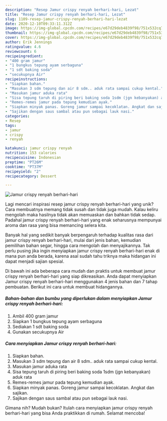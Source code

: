 ```yaml
---
description: "Resep Jamur crispy renyah berhari-hari, Lezat"
title: "Resep Jamur crispy renyah berhari-hari, Lezat"
slug: 1109-resep-jamur-crispy-renyah-berhari-hari-lezat
date: 2020-12-10T09:33:11.312Z
image: https://img-global.cpcdn.com/recipes/e67d29deb4839f98/751x532cq70/jamur-crispy-renyah-berhari-hari-foto-resep-utama.jpg
thumbnail: https://img-global.cpcdn.com/recipes/e67d29deb4839f98/751x532cq70/jamur-crispy-renyah-berhari-hari-foto-resep-utama.jpg
cover: https://img-global.cpcdn.com/recipes/e67d29deb4839f98/751x532cq70/jamur-crispy-renyah-berhari-hari-foto-resep-utama.jpg
author: Erik Jennings
ratingvalue: 4.6
reviewcount: 6
recipeingredient:
- "400 gram jamur"
- "1 bungkus tepung ayam serbaguna"
- "1 sdt baking soda"
- "secukupnya Air"
recipeinstructions:
- "Siapkan bahan."
- "Masukan 3 sdm tepung dan air 8 sdm.. aduk rata sampai cukup kental."
- "Masukan jamur aduka rata"
- "Sisa tepung taruh di piring beri baking soda 1sdm (jgn kebanyakan) aduk rata"
- "Remes-remes jamur pada tepung kemudian ayak."
- "Siapkan minyak panas. Goreng jamur sampai kecoklatan. Angkat dan sajikan."
- "Sajikan dengan saus sambal atau pun sebagai lauk nasi."
categories:
- Resep
tags:
- jamur
- crispy
- renyah

katakunci: jamur crispy renyah 
nutrition: 153 calories
recipecuisine: Indonesian
preptime: "PT26M"
cooktime: "PT37M"
recipeyield: "2"
recipecategory: Dessert

---
```



![Jamur crispy renyah berhari-hari](https://img-global.cpcdn.com/recipes/e67d29deb4839f98/751x532cq70/jamur-crispy-renyah-berhari-hari-foto-resep-utama.jpg)

Lagi mencari inspirasi resep jamur crispy renyah berhari-hari yang unik? Cara membuatnya memang tidak susah dan tidak juga mudah. Kalau keliru mengolah maka hasilnya tidak akan memuaskan dan bahkan tidak sedap. Padahal jamur crispy renyah berhari-hari yang enak seharusnya mempunyai aroma dan rasa yang bisa memancing selera kita.

Banyak hal yang sedikit banyak berpengaruh terhadap kualitas rasa dari jamur crispy renyah berhari-hari, mulai dari jenis bahan, kemudian pemilihan bahan segar, hingga cara mengolah dan menyajikannya. Tak perlu pusing jika ingin menyiapkan jamur crispy renyah berhari-hari enak di mana pun anda berada, karena asal sudah tahu triknya maka hidangan ini dapat menjadi sajian spesial.




Di bawah ini ada beberapa cara mudah dan praktis untuk membuat jamur crispy renyah berhari-hari yang siap dikreasikan. Anda dapat menyiapkan Jamur crispy renyah berhari-hari menggunakan 4 jenis bahan dan 7 tahap pembuatan. Berikut ini cara untuk membuat hidangannya.

<!--inarticleads1-->

##### Bahan-bahan dan bumbu yang diperlukan dalam menyiapkan Jamur crispy renyah berhari-hari:

1. Ambil 400 gram jamur
1. Siapkan 1 bungkus tepung ayam serbaguna
1. Sediakan 1 sdt baking soda
1. Gunakan secukupnya Air




<!--inarticleads2-->

##### Cara menyiapkan Jamur crispy renyah berhari-hari:

1. Siapkan bahan.
1. Masukan 3 sdm tepung dan air 8 sdm.. aduk rata sampai cukup kental.
1. Masukan jamur aduka rata
1. Sisa tepung taruh di piring beri baking soda 1sdm (jgn kebanyakan) aduk rata
1. Remes-remes jamur pada tepung kemudian ayak.
1. Siapkan minyak panas. Goreng jamur sampai kecoklatan. Angkat dan sajikan.
1. Sajikan dengan saus sambal atau pun sebagai lauk nasi.




Gimana nih? Mudah bukan? Itulah cara menyiapkan jamur crispy renyah berhari-hari yang bisa Anda praktikkan di rumah. Selamat mencoba!

